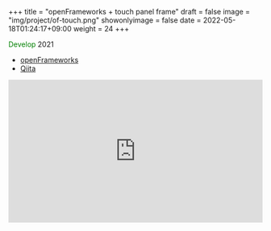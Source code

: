 +++
title = "openFrameworks + touch panel frame"
draft = false
image = "img/project/of-touch.png"
showonlyimage = false
date = 2022-05-18T01:24:17+09:00
weight = 24
+++

<span style="color: green; ">Develop</span> 2021  
- <a href="https://openframeworks.cc/ja/" target="_blank">openFrameworks</a>
- <a href="https://qiita.com/kikpond15/items/9b0e0f9dd63f7da8dc63" target="_blank">Qiita</a>

<!--more-->
<div style="padding:56.25% 0 0 0;position:relative;"><iframe src="https://player.vimeo.com/video/593780596?h=00889ddc8d&amp;badge=0&amp;autopause=0&amp;player_id=0&amp;app_id=58479" frameborder="0" allow="autoplay; fullscreen; picture-in-picture" allowfullscreen style="position:absolute;top:0;left:0;width:100%;height:100%;" title="openFrameworks touch particle"></iframe></div><script src="https://player.vimeo.com/api/player.js"></script>